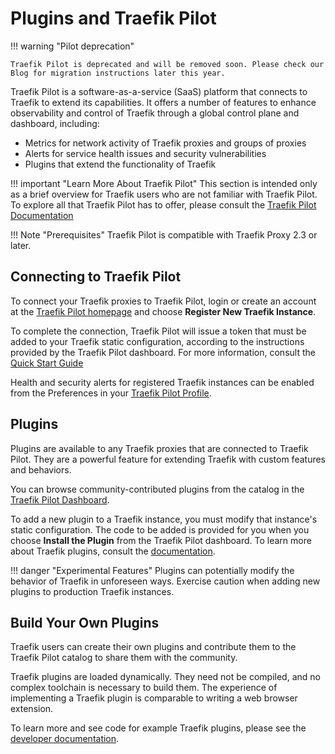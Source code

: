 # Plugins and Traefik Pilot

!!! warning "Pilot deprecation"

    Traefik Pilot is deprecated and will be removed soon. Please check our Blog for migration instructions later this year.

Traefik Pilot is a software-as-a-service (SaaS) platform that connects to Traefik to extend its capabilities.
It offers a number of features to enhance observability and control of Traefik through a global control plane and dashboard, including:

* Metrics for network activity of Traefik proxies and groups of proxies
* Alerts for service health issues and security vulnerabilities
* Plugins that extend the functionality of Traefik

!!! important "Learn More About Traefik Pilot"
    This section is intended only as a brief overview for Traefik users who are not familiar with Traefik Pilot. 
    To explore all that Traefik Pilot has to offer, please consult the [Traefik Pilot Documentation](https://doc.traefik.io/traefik-pilot/)

!!! Note "Prerequisites"
    Traefik Pilot is compatible with Traefik Proxy 2.3 or later.

## Connecting to Traefik Pilot

To connect your Traefik proxies to Traefik Pilot, login or create an account at the [Traefik Pilot homepage](https://pilot.traefik.io) and choose **Register New Traefik Instance**.

To complete the connection, Traefik Pilot will issue a token that must be added to your Traefik static configuration, according to the instructions provided by the Traefik Pilot dashboard.
For more information, consult the [Quick Start Guide](https://doc.traefik.io/traefik-pilot/connecting/)

Health and security alerts for registered Traefik instances can be enabled from the Preferences in your [Traefik Pilot Profile](https://pilot.traefik.io/profile).

## Plugins

Plugins are available to any Traefik proxies that are connected to Traefik Pilot.
They are a powerful feature for extending Traefik with custom features and behaviors.

You can browse community-contributed plugins from the catalog in the [Traefik Pilot Dashboard](https://pilot.traefik.io/plugins).

To add a new plugin to a Traefik instance, you must modify that instance's static configuration.
The code to be added is provided for you when you choose **Install the Plugin** from the Traefik Pilot dashboard.
To learn more about Traefik plugins, consult the [documentation](https://doc.traefik.io/traefik-pilot/plugins/overview/).

!!! danger "Experimental Features"
    Plugins can potentially modify the behavior of Traefik in unforeseen ways.
    Exercise caution when adding new plugins to production Traefik instances.

## Build Your Own Plugins

Traefik users can create their own plugins and contribute them to the Traefik Pilot catalog to share them with the community.

Traefik plugins are loaded dynamically. 
They need not be compiled, and no complex toolchain is necessary to build them. 
The experience of implementing a Traefik plugin is comparable to writing a web browser extension.

To learn more and see code for example Traefik plugins, please see the [developer documentation](https://doc.traefik.io/traefik-pilot/plugins/plugin-dev/).
